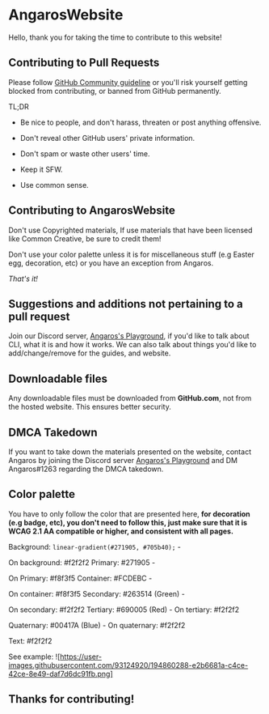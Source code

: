 # AngarosWebsite

Hello, thank you for taking the time to contribute to this website!

## Contributing to Pull Requests

Please follow [GitHub Community guideline](https://docs.github.com/en/github/site-policy/github-community-guidelines) or you'll risk yourself getting blocked from contributing, or banned from GitHub permanently.

TL;DR

- Be nice to people, and don't harass, threaten or post anything offensive.
  
- Don't reveal other GitHub users' private information.
  
- Don't spam or waste other users' time.
  
- Keep it SFW.
  
- Use common sense.
  

## Contributing to AngarosWebsite

Don't use Copyrighted materials, If use materials that have been licensed like Common Creative, be sure to credit them!

Don't use your color palette unless it is for miscellaneous stuff (e.g Easter egg, decoration, etc) or you have an exception from Angaros.

*That's it!*

## Suggestions and additions not pertaining to a pull request

Join our Discord server, [Angaros's Playground](https://discord.gg/MzweZCJWrZ), if you'd like to talk about CLI, what it is and how it works. We can also talk about things you'd like to add/change/remove for the guides, and website.

## Downloadable files

Any downloadable files must be downloaded from **GitHub.com**, not from the hosted website. This ensures better security.

## DMCA Takedown

If you want to take down the materials presented on the website, contact Angaros by joining the Discord server [Angaros's Playground](https://discord.gg/MzweZCJWrZ) and DM Angaros#1263 regarding the DMCA takedown.

## Color palette

You have to only follow the color that are presented here, **for decoration (e.g badge, etc), you don't need to follow this, just make sure that it is WCAG 2.1 AA compatible or higher, and consistent with all pages.**

Background: `linear-gradient(#271905, #705b40);` -

On background: #f2f2f2
Primary: #271905 -

On Primary: #f8f3f5
Container: #FCDEBC -

On container: #f8f3f5
Secondary: #263514 (Green) -

On secondary: #f2f2f2
Tertiary: #690005 (Red) -
On tertiary: #f2f2f2

Quaternary: #00417A (Blue) -
On quaternary: #f2f2f2

Text: #f2f2f2

See example:
![https://user-images.githubusercontent.com/93124920/194860288-e2b6681a-c4ce-42ce-8e49-daf7d6dc91fb.png]

## Thanks for contributing!